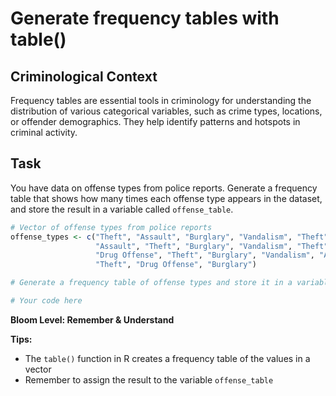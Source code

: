 # Generate frequency tables with table()

## Criminological Context
Frequency tables are essential tools in criminology for understanding the distribution of various categorical variables, such as crime types, locations, or offender demographics. They help identify patterns and hotspots in criminal activity.

## Task
You have data on offense types from police reports. Generate a frequency table that shows how many times each offense type appears in the dataset, and store the result in a variable called `offense_table`.

```R
# Vector of offense types from police reports
offense_types <- c("Theft", "Assault", "Burglary", "Vandalism", "Theft", "Theft", 
                   "Assault", "Theft", "Burglary", "Vandalism", "Theft", "Assault", 
                   "Drug Offense", "Theft", "Burglary", "Vandalism", "Assault", 
                   "Theft", "Drug Offense", "Burglary")

# Generate a frequency table of offense types and store it in a variable called 'offense_table'

# Your code here

```

**Bloom Level: Remember & Understand**

**Tips:** 
- The `table()` function in R creates a frequency table of the values in a vector
- Remember to assign the result to the variable `offense_table`